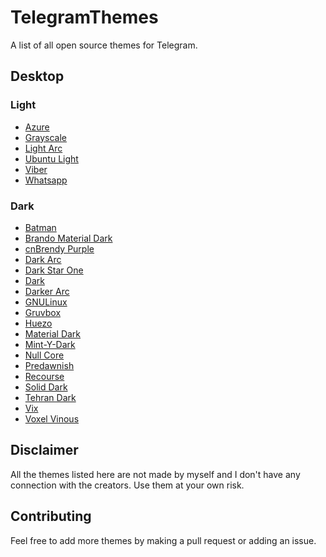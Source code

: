 # TelegramThemes
A list of all open source themes for Telegram.

## Desktop

### Light
 - [Azure](https://github.com/danyspin97/AzureTheme)
 - [Grayscale](https://github.com/maartenpaauw/telegram-grayscale-theme)
 - [Light Arc](https://github.com/MrYadro/TeleArc#light-arc)
 - [Ubuntu Light](https://github.com/michaelkisiel/ubuntu-light-telegram-theme)
 - [Viber](https://github.com/Telegram-Global-Network/TDesktop-Viber-Theme)
 - [Whatsapp](https://github.com/Telegram-Global-Network/TDesktop-WhatsApp-Theme)

### Dark
 - [Batman](https://github.com/Telegram-Global-Network/TDesktop-Batman-Theme)
 - [Brando Material Dark](https://github.com/Remeic/Brando-Telegram-Theme)
 - [cnBrendy Purple](https://github.com/huezo/cnBrendy_purpleTheme)
 - [Dark Arc](https://github.com/MrYadro/TeleArc#dark-arc-dark)
 - [Dark Star One](https://github.com/DARKKi/telegram-darkstarone-theme)
 - [Dark](https://github.com/Gururaj26/TDesktop-Darktheme)
 - [Darker Arc](https://github.com/MrYadro/TeleArc#darker-arc-darker)
 - [GNULinux](https://github.com/huezo/ThemeTDesktop-GNULinux)
 - [Gruvbox](https://github.com/gilbertw1/telegram-gruvbox-theme)
 - [Huezo](https://github.com/huezo/ThemeTDesktop-huezo)
 - [Material Dark](https://github.com/corsaroquad/tdesktop-material-dark)
 - [Mint-Y-Dark](https://github.com/lkd70/Linux-Mint-Y-Dark-Telegram-Theme)
 - [Null Core](https://github.com/simm25/Null-Core-Telegram-Theme)
 - [Predawnish](https://github.com/miwu/telegram-predawnish)
 - [Recourse](https://github.com/Recouse/TDesktop-Dark-Theme)
 - [Solid Dark](https://github.com/MasterGroosha/telegram-soliddark-theme)
 - [Tehran Dark](https://github.com/Aleyasen/TehranDarkTheme)
 - [Vix](https://github.com/VixusFoxy/VixTelegramThemes)
 - [Voxel Vinous](https://github.com/Belvedersky/Voxel-vinous-theme)

## Disclaimer

All the themes listed here are not made by myself and I don't have any connection with the creators. Use them at your own risk.

## Contributing

Feel free to add more themes by making a pull request or adding an issue.
